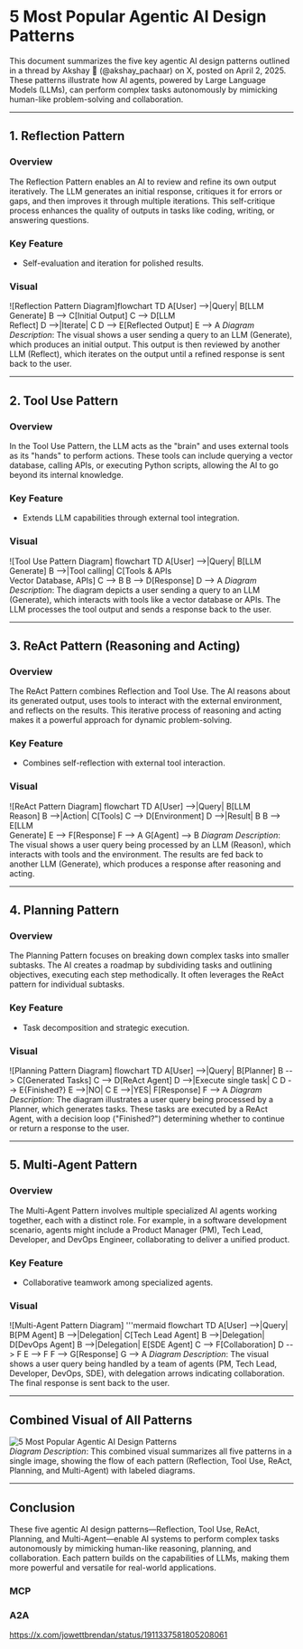 # 5 Most Popular Agentic AI Design Patterns

This document summarizes the five key agentic AI design patterns outlined in a thread by Akshay 🚀 (@akshay_pachaar) on X, posted on April 2, 2025. These patterns illustrate how AI agents, powered by Large Language Models (LLMs), can perform complex tasks autonomously by mimicking human-like problem-solving and collaboration.

---

## 1. Reflection Pattern

### Overview
The Reflection Pattern enables an AI to review and refine its own output iteratively. The LLM generates an initial response, critiques it for errors or gaps, and then improves it through multiple iterations. This self-critique process enhances the quality of outputs in tasks like coding, writing, or answering questions.

### Key Feature
- Self-evaluation and iteration for polished results.

### Visual
![Reflection Pattern Diagram]flowchart TD
    A[User] -->|Query| B[LLM<br>Generate]
    B --> C[Initial Output]
    C --> D[LLM<br>Reflect]
    D -->|Iterate| C
    D --> E[Reflected Output]
    E --> A
*Diagram Description*: The visual shows a user sending a query to an LLM (Generate), which produces an initial output. This output is then reviewed by another LLM (Reflect), which iterates on the output until a refined response is sent back to the user.

---

## 2. Tool Use Pattern

### Overview
In the Tool Use Pattern, the LLM acts as the "brain" and uses external tools as its "hands" to perform actions. These tools can include querying a vector database, calling APIs, or executing Python scripts, allowing the AI to go beyond its internal knowledge.

### Key Feature
- Extends LLM capabilities through external tool integration.

### Visual
![Tool Use Pattern Diagram]
flowchart TD
    A[User] -->|Query| B[LLM<br>Generate]
    B -->|Tool calling| C[Tools & APIs<br>Vector Database, APIs]
    C --> B
    B --> D[Response]
    D --> A
*Diagram Description*: The diagram depicts a user sending a query to an LLM (Generate), which interacts with tools like a vector database or APIs. The LLM processes the tool output and sends a response back to the user.

---

## 3. ReAct Pattern (Reasoning and Acting)

### Overview
The ReAct Pattern combines Reflection and Tool Use. The AI reasons about its generated output, uses tools to interact with the external environment, and reflects on the results. This iterative process of reasoning and acting makes it a powerful approach for dynamic problem-solving.

### Key Feature
- Combines self-reflection with external tool interaction.

### Visual
![ReAct Pattern Diagram]
flowchart TD
    A[User] -->|Query| B[LLM<br>Reason]
    B -->|Action| C[Tools]
    C --> D[Environment]
    D -->|Result| B
    B --> E[LLM<br>Generate]
    E --> F[Response]
    F --> A
    G[Agent] --> B
*Diagram Description*: The visual shows a user query being processed by an LLM (Reason), which interacts with tools and the environment. The results are fed back to another LLM (Generate), which produces a response after reasoning and acting.

---

## 4. Planning Pattern

### Overview
The Planning Pattern focuses on breaking down complex tasks into smaller subtasks. The AI creates a roadmap by subdividing tasks and outlining objectives, executing each step methodically. It often leverages the ReAct pattern for individual subtasks.

### Key Feature
- Task decomposition and strategic execution.

### Visual
![Planning Pattern Diagram]
flowchart TD
    A[User] -->|Query| B[Planner]
    B --> C[Generated Tasks]
    C --> D[ReAct Agent]
    D -->|Execute single task| C
    D --> E{Finished?}
    E -->|NO| C
    E -->|YES| F[Response]
    F --> A
*Diagram Description*: The diagram illustrates a user query being processed by a Planner, which generates tasks. These tasks are executed by a ReAct Agent, with a decision loop ("Finished?") determining whether to continue or return a response to the user.

---

## 5. Multi-Agent Pattern

### Overview
The Multi-Agent Pattern involves multiple specialized AI agents working together, each with a distinct role. For example, in a software development scenario, agents might include a Product Manager (PM), Tech Lead, Developer, and DevOps Engineer, collaborating to deliver a unified product.

### Key Feature
- Collaborative teamwork among specialized agents.

### Visual
![Multi-Agent Pattern Diagram]
'''mermaid
flowchart TD
    A[User] -->|Query| B[PM Agent]
    B -->|Delegation| C[Tech Lead Agent]
    B -->|Delegation| D[DevOps Agent]
    B -->|Delegation| E[SDE Agent]
    C --> F[Collaboration]
    D --> F
    E --> F
    F --> G[Response]
    G --> A 
*Diagram Description*: The visual shows a user query being handled by a team of agents (PM, Tech Lead, Developer, DevOps, SDE), with delegation arrows indicating collaboration. The final response is sent back to the user.

---

## Combined Visual of All Patterns
![5 Most Popular Agentic AI Design Patterns](https://t.co/XXMuKFvikB)  
*Diagram Description*: This combined visual summarizes all five patterns in a single image, showing the flow of each pattern (Reflection, Tool Use, ReAct, Planning, and Multi-Agent) with labeled diagrams.

---

## Conclusion
These five agentic AI design patterns—Reflection, Tool Use, ReAct, Planning, and Multi-Agent—enable AI systems to perform complex tasks autonomously by mimicking human-like reasoning, planning, and collaboration. Each pattern builds on the capabilities of LLMs, making them more powerful and versatile for real-world applications.


### MCP


### A2A
https://x.com/jowettbrendan/status/1911337581805208061